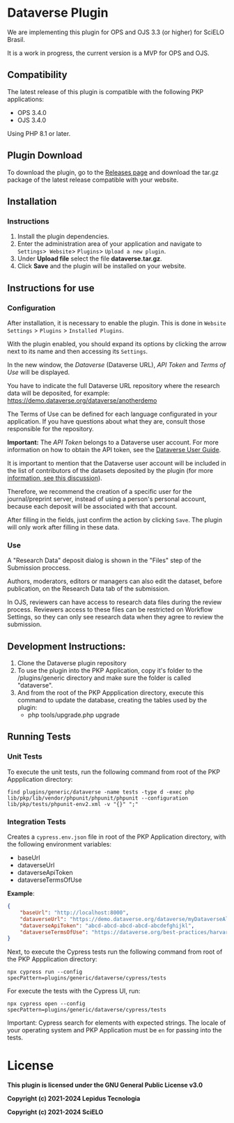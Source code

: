# Dataverse Plugin

We are implementing this plugin for OPS and OJS 3.3 (or higher) for SciELO Brasil.

It is a work in progress, the current version is a MVP for OPS and OJS.

## Compatibility

The latest release of this plugin is compatible with the following PKP applications:

* OPS 3.4.0
* OJS 3.4.0

Using PHP 8.1 or later.

## Plugin Download

To download the plugin, go to the [Releases page](https://github.com/lepidus/dataversePlugin/releases) and download the tar.gz package of the latest release compatible with your website.

## Installation

### Instructions

1. Install the plugin dependencies.
2. Enter the administration area of ​​your application and navigate to `Settings`>` Website`> `Plugins`> `Upload a new plugin`.
3. Under __Upload file__ select the file __dataverse.tar.gz__.
4. Click __Save__ and the plugin will be installed on your website.

## Instructions for use

### Configuration
After installation, it is necessary to enable the plugin. This is done in `Website Settings` > `Plugins` > `Installed Plugins`.

With the plugin enabled, you should expand its options by clicking the arrow next to its name and then accessing its `Settings`.

In the new window, the  _Dataverse_ (Dataverse URL), _API Token_ and _Terms of Use_ will be displayed.

You have to indicate the full Dataverse URL repository where the research data will be deposited, for example: https://demo.dataverse.org/dataverse/anotherdemo

The Terms of Use can be defined for each language configurated in your application. If you have questions about what they are, consult those responsible for the repository.

**Important:** The _API Token_ belongs to a Dataverse user account. For more information on how to obtain the API token, see the [Dataverse User Guide](https://guides.dataverse.org/en/5.13/user/account.html#api-token).

It is important to mention that the Dataverse user account will be included in the list of contributors of the datasets deposited by the plugin (for more [information, see this discussion](https://groups.google.com/g/dataverse-community/c/Oo4AUZJf4hE/m/DyVsQq9mAQAJ)).

Therefore, we recommend the creation of a specific user for the journal/preprint server, instead of using a person's personal account, because each deposit will be associated with that account.

After filling in the fields, just confirm the action by clicking `Save`. The plugin will only work after filling in these data.

### Use

A "Research Data" deposit dialog is shown in the "Files" step of the Submission proccess.

Authors, moderators, editors or managers can also edit the dataset, before publication, on the Research Data tab of the submission.

In OJS, reviewers can have access to research data files during the review process. Reviewers access to these files can be restricted on Workflow Settings, so they can only see research data when they agree to review the submission.

## Development Instructions:

1. Clone the Dataverse plugin repository
2. To use the plugin into the PKP Application, copy it's folder to the /plugins/generic directory and make sure the folder is called "dataverse".
3. And from the root of the PKP Appplication directory, execute this command to update the database, creating the tables used by the plugin:
    * php tools/upgrade.php upgrade

## Running Tests

### Unit Tests

To execute the unit tests, run the following command from root of the PKP Appplication directory:
```
find plugins/generic/dataverse -name tests -type d -exec php lib/pkp/lib/vendor/phpunit/phpunit/phpunit --configuration lib/pkp/tests/phpunit-env2.xml -v "{}" ";"
```

### Integration Tests

Creates a `cypress.env.json` file in root of the PKP Application directory, with the following environment variables:
- baseUrl
- dataverseUrl
- dataverseApiToken
- dataverseTermsOfUse

**Example**:

```json
{
    "baseUrl": "http://localhost:8000",
    "dataverseUrl": "https://demo.dataverse.org/dataverse/myDataverseAlias",
    "dataverseApiToken": "abcd-abcd-abcd-abcd-abcdefghijkl",
    "dataverseTermsOfUse": "https://dataverse.org/best-practices/harvard-dataverse-general-terms-use"
}
```

Next, to execute the Cypress tests run the following command from root of the PKP Appplication directory:
```
npx cypress run --config specPattern=plugins/generic/dataverse/cypress/tests
```

For execute the tests with the Cypress UI, run:
```
npx cypress open --config specPattern=plugins/generic/dataverse/cypress/tests
```
Important: Cypress search for elements with expected strings. The locale of your operating system and PKP Application must be `en` for passing into the tests.

# License

__This plugin is licensed under the GNU General Public License v3.0__

__Copyright (c) 2021-2024 Lepidus Tecnologia__

__Copyright (c) 2021-2024 SciELO__
